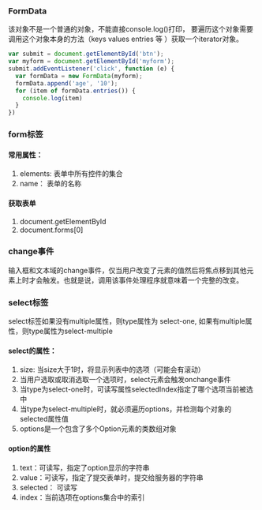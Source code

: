 ### FormData
该对象不是一个普通的对象，不能直接console.log()打印，
要遍历这个对象需要调用这个对象本身的方法（keys values entries 等 ）获取一个iterator对象。

```javascript
var submit = document.getElementById('btn');
var myform = document.getElementById('myform');
submit.addEventListener('click', function (e) {
  var formData = new FormData(myform);
  formData.append('age', '10');
  for (item of formData.entries()) {
    console.log(item)
  }
})
```

### form标签
#### 常用属性：
1. elements: 表单中所有控件的集合
2. name： 表单的名称

#### 获取表单
1. document.getElementById
2. document.forms[0]

### change事件
输入框和文本域的change事件，仅当用户改变了元素的值然后将焦点移到其他元素上时才会触发。也就是说，调用该事件处理程序就意味着一个完整的改变。

### select标签
select标签如果没有multiple属性，则type属性为 select-one, 如果有multiple属性，则type属性为select-multiple

#### select的属性：
1. size: 当size大于1时，将显示列表中的选项（可能会有滚动）
2. 当用户选取或取消选取一个选项时，select元素会触发onchange事件
3. 当type为select-one时，可读写属性selectedIndex指定了哪个选项当前被选中
4. 当type为select-multiple时，就必须遍历options，并检测每个对象的selected属性值
5. options是一个包含了多个Option元素的类数组对象

#### option的属性
1. text：可读写，指定了option显示的字符串
2. value：可读写，指定了提交表单时，提交给服务器的字符串
3. selected： 可读写
4. index：当前选项在options集合中的索引